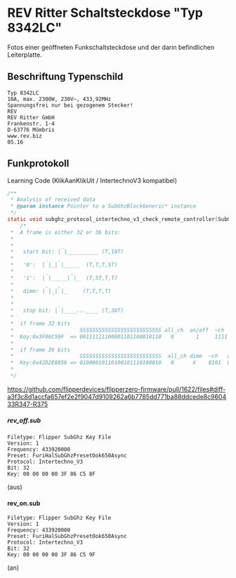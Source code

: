 # REV Ritter Schaltsteckdose "Typ 8342LC"

Fotos einer geöffneten Funkschaltsteckdose und der darin befindlichen Leiterplatte.

## Beschriftung Typenschild

```
Typ 8342LC
10A, max. 2300W, 230V~, 433,92MHz
Spannungsfrei nur bei gezogenem Stecker!
REV
REV Ritter GmbH
Frankenstr. 1-4
D-63776 Mömbris
www.rev.biz
05.16
```

## Funkprotokoll

Learning Code  (KlikAanKlikUit / IntertechnoV3 kompatibel)


```c
/** 
 * Analysis of received data
 * @param instance Pointer to a SubGhzBlockGeneric* instance
 */
static void subghz_protocol_intertechno_v3_check_remote_controller(SubGhzBlockGeneric* instance) {
    /*
 *  A frame is either 32 or 36 bits:
 *     
 *               _
 *   start bit: | |__________ (T,10T)
 *          _   _
 *   '0':  | |_| |_____  (T,T,T,5T)
 *          _       _
 *   '1':  | |_____| |_  (T,5T,T,T)
 *          _   _
 *   dimm: | |_| |_     (T,T,T,T)
 * 
 *              _
 *   stop bit: | |____...____ (T,38T)
 * 
 *  if frame 32 bits
 *                     SSSSSSSSSSSSSSSSSSSSSSSSSS all_ch  on/off  ~ch
 *  Key:0x3F86C59F  => 00111111100001101100010110   0       1     1111
 * 
 *  if frame 36 bits
 *                     SSSSSSSSSSSSSSSSSSSSSSSSSS  all_ch dimm  ~ch   dimm_level
 *  Key:0x42D2E8856 => 01000010110100101110100010   0      X    0101  0110
 * 
 */
```
https://github.com/flipperdevices/flipperzero-firmware/pull/1622/files#diff-a3f3c8d1accfa657ef2e2f9047d9109262a6b7785dd771ba88ddcede8c960433R347-R375


##### rev_off.sub
```
Filetype: Flipper SubGhz Key File
Version: 1
Frequency: 433920000
Preset: FuriHalSubGhzPresetOok650Async
Protocol: Intertechno_V3
Bit: 32
Key: 00 00 00 00 3F 86 C5 8F
```
(aus)


#### rev_on.sub
```
Filetype: Flipper SubGhz Key File
Version: 1
Frequency: 433920000
Preset: FuriHalSubGhzPresetOok650Async
Protocol: Intertechno_V3
Bit: 32
Key: 00 00 00 00 3F 86 C5 9F
```
(an)

